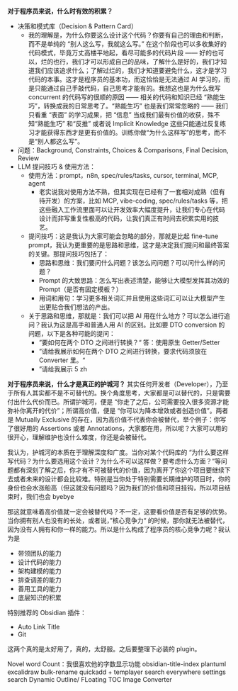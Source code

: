 **对于程序员来说，什么时有效的积累？**

- 决策和模式库（Decision & Pattern Card）
	- 我的理解是，为什么你要这么设计这个代码？你要有自己的理由和判断，而不是单纯的 “别人这么写，我就这么写。” 在这个阶段也可以多收集好的代码模式，毕竟万丈高楼平地起，看尽可能多的代码片段 —— 好的也可以，烂的也行，我们才可以形成自己的品味，了解什么是好的，我们才知道我们应该追求什么；了解过烂的，我们才知道要避免什么，这才是学习代码的本事。这才是程序员的基本功，而这恰恰是无法通过 AI 学习的，而是只能通过自己手敲代码，自己思考才能有的。我想这也是为什么我写 concurrent 的代码写的很顺的原因 —— 相关的代码和知识已经 “熟能生巧”，转换成我的日常思考了。“熟能生巧” 也是我们常常忽略的 —— 我们只看重 “表面” 的学习成果，把 “信息” 当成我们最有价值的收获，殊不知“熟能生巧” 和“反推” 或者说 Implicit Knowledge 这些只能通过反复练习才能获得东西才是更有价值的。训练你做“为什么这样写”的思考，而不是“别人都这么写”。
- 问题：Background, Constraints, Choices & Comparisons, Final Decision, Review
- LLM 提问技巧 & 使用方法：
	- 使用方法：prompt，n8n, spec/rules/tasks, cursor, terminal, MCP, agent
		- 老实说我对使用方法不熟，但其实现在已经有了一套相对成熟（但有待开发）的方案，比如 MCP, vibe-coding, spec/rules/tasks 等，把这些融入工作流里面可以让开发效率大幅度提升，让我们专心在代码设计而非写重复性极高的代码，让我们真正有时间去积累实用的技艺。
	- 提问技巧：这是我认为大家可能会忽略的部分，那就是比起 fine-tune prompt，我认为更重要的是思路和思维，这才是决定我们提问和最终答案的关键。那提问技巧包括了：
		- 思路和思维：我们要问什么问题？该怎么问问题？可以问什么样的问题？
		- Prompt 的大致思路：怎么写出表述清楚，能够让大模型发挥其功效的 Prompt（是否有固定模板？）
		- 用词和用句：学习更多相关词汇并且使用这些词汇可以让大模型产生出更贴合我们想法的产出。
	- 关于思路和思维，那就是：我们可以把 AI 用在什么地方？可以怎么进行追问？我认为这是高手和普通人用 AI 的区别。比如要 DTO conversion 的问题，以下是各种可能的提问：
		- ”要如何在两个 DTO 之间进行转换？“ 答：使用原生 Getter/Setter
		- ”请给我展示如何在两个 DTO 之间进行转换，要求代码须放在 Converter 里。“
		- ”请给我展示 5 zh

**对于程序员来说，什么才是真正的护城河？**
其实任何开发者（Developer），乃至于所有人其实都不是不可替代的。换个角度思考，大家都是可以替代的，只是需要付出什么代价而已。所谓护城河，便是 “你走了之后，公司需要投入很多资源才能弥补你离开的代价”；所谓高价值，便是 “你可以为降本增效或者创造价值”。两者是 Mutually Exclusive 的存在，因为高价值不代表你会被替代，举个例子：你写了很好用的 Assertions 或者 Annotations，大家都在用，所以呢？大家可以用的很开心，理解维护也没什么难度，你还是会被替代。

我认为，护城河的本质在于理解深度和广度。当你对某个代码库的 “为什么要这样写代码？为什么要选用这个设计？为什么不可以这样做？要考虑什么方面？”等问题都有深刻了解之后，你才有不可被替代的价值，因为离开了你这个项目要继续下去或者未来的设计都会比较难。特别是当你处于特别需要长期维护的项目时，你的身份也会水涨船高（但这就没有问题吗？因为我们的价值和项目挂钩，所以项目结束时，我们也会 byebye

那这就意味着高价值就一定会被替代吗？不一定，这要看价值是否有足够的优势。当你拥有别人也没有的长处，或者说，”核心竞争力“ 的时候，那你就无法被替代，因为没有人拥有和你一样的能力。所以是什么构成了程序员的核心竞争力呢？我认为是
- 带领团队的能力
- 设计代码的能力
- 架构建模的能力
- 排查调差的能力
- 善用工具的能力
- 底层知识的积累

特别推荐的 Obsidian 插件：
- Auto Link Title
- Git

这两个真的是太好用了，真的，太舒服。之后要整理下必装的 plugin。

Novel word Count：我很喜欢他的字数显示功能
obsidian-title-index
plantuml
excalidraw
bulk-rename
quickadd + templayer
search everywhere
settings search
Dynamic Outline/ FLoating TOC
Image Converter

